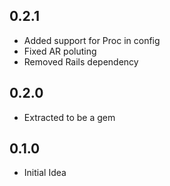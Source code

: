 ## 0.2.1

- Added support for Proc in config
- Fixed AR poluting
- Removed Rails dependency

## 0.2.0

- Extracted to be a gem

## 0.1.0

- Initial Idea
